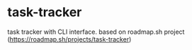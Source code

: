 # task-tracker
task tracker with CLI interface. based on roadmap.sh project (https://roadmap.sh/projects/task-tracker) 
